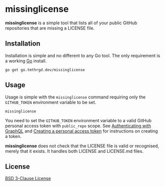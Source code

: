 # missinglicense

**missinglicense** is a simple tool that lists all of your public GitHub repositories that are missing a LICENSE file.

## Installation

Installation is simple and no different to any Go tool. The only requirement is a working [Go](https://golang.org/) install.

```
go get go.tmthrgd.dev/missinglicense
```

## Usage

Usage is simple with the `missinglicense` command requiring only the `GITHUB_TOKEN` environment variable to be set.

```
missinglicense
```

You need to set the `GITHUB_TOKEN` environment variable to a valid GitHub personal access token with `public_repo` scope. See [Authenticating with GraphQL](https://docs.github.com/en/free-pro-team@latest/graphql/guides/forming-calls-with-graphql#authenticating-with-graphql) and [Creating a personal access token](https://docs.github.com/en/free-pro-team@latest/github/authenticating-to-github/creating-a-personal-access-token) for instructions on creating a token.

**missinglicense** does not check that the LICENSE file is valid or recognised, merely that it exists. It handles both LICENSE and LICENSE.md files.

## License

[BSD 3-Clause License](LICENSE)

